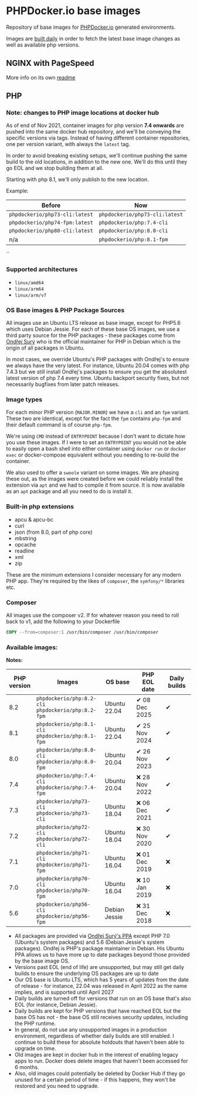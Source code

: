 # PHPDocker.io base images

Repository of base images for [PHPDocker.io](http://phpdocker.io) generated environments.

Images are [built daily](https://github.com/phpdocker-io/base-images/actions/workflows/docker-build.yaml) in order to
fetch the latest base image changes as well as available php versions.

## NGINX with PageSpeed

More info on its own [readme](nginx-pagespeed/README.md)

## PHP

### Note: changes to PHP image locations at docker hub

As of end of Nov 2021, container images for php version **7.4 onwards** are pushed into the same docker hub repository,
and we'll be conveying the specific versions via tags. Instead of having different container repositories, one per
version variant, with always the `latest` tag.

In order to avoid breaking existing setups, we'll continue pushing the same build to the old locations, in addition to
the new one. We'll do this until they go EOL and we stop building them at all.

Starting with php 8.1, we'll only publish to the new location.

Example:

| Before                         | Now                            |
|--------------------------------|--------------------------------|
| `phpdockerio/php73-cli:latest` | `phpdockerio/php73-cli:latest` |
| `phpdockerio/php74-fpm:latest` | `phpdockerio/php:7.4-cli`      |
| `phpdockerio/php80-cli:latest` | `phpdockerio/php:8.0-cli`      |
| n/a                            | `phpdockerio/php:8.1-fpm`      |

``

### Supported architectures

* `linux/amd64`
* `linux/arm64`
* `linux/arm/v7`

### OS Base images & PHP Package Sources

All images use an Ubuntu LTS release as base image, except for PHP5.6 which uses Debian Jessie. For each of these base
OS images, we use a third party source for the PHP packages - these packages come from
[Ondřej Surý](https://github.com/oerdnj/deb.sury.org) who is the official maintainer for PHP in Debian which is the
origin of all packages in Ubuntu.

In most cases, we override Ubuntu's PHP packages with Ondřej's to ensure we always have the very latest. For instance,
Ubuntu 20.04 comes with php 7.4.3 but we still install Ondřej's packages to ensure you get the absolutest latest version
of php 7.4 every time. Ubuntu backport security fixes, but not necessarily bugfixes from later patch releases.

### Image types

For each minor PHP version (`MAJOR.MINOR`) we have a `cli` and an `fpm` variant. These two are identical, except for the
fact the `fpm` contains `php-fpm` and their default command is of course `php-fpm`.

We're using `CMD` instead of `ENTRYPOINT` because I don't want to dictate how you use these images. If I were to set an
`ENTRYPOINT` you would not be able to easily open a bash shell into either container using `docker run` or `docker exec`
or docker-compose equivalent without you needing to re-build the container.

We also used to offer a `swoole` variant on some images. We are phasing these out, as the images were created before we
could reliably install the extension via `apt` and we had to compile it from source. It is now available as an
`apt` package and all you need to do is install it.

### Built-in php extensions

* apcu & apcu-bc
* curl
* json (from 8.0, part of php core)
* mbstring
* opcache
* readline
* xml
* zip

These are the minimum extensions I consider necessary for any modern PHP app. They're required by the likes
of `composer`, the `symfony/*` libraries etc.

### Composer

All images use the composer v2. If for whatever reason you need to roll back to v1, add the following to your Dockerfile

```Dockerfile
COPY --from=composer:1 /usr/bin/composer /usr/bin/composer
```

### Available images:

**Notes:**

| PHP <br> version | Images                                                   | OS base       | PHP EOL date  | Daily builds |
|------------------|----------------------------------------------------------|---------------|---------------|--------------|
| 8.2              | `phpdockerio/php:8.2-cli` <br> `phpdockerio/php:8.2-fpm` | Ubuntu 22.04  | ✔ 08 Dec 2025 | ✔            |
| 8.1              | `phpdockerio/php:8.1-cli` <br> `phpdockerio/php:8.1-fpm` | Ubuntu 22.04  | ✔ 25 Nov 2024 | ✔            |
| 8.0              | `phpdockerio/php:8.0-cli` <br> `phpdockerio/php:8.0-fpm` | Ubuntu 20.04  | ✔ 26 Nov 2023 | ✔            |
| 7.4              | `phpdockerio/php:7.4-cli` <br> `phpdockerio/php:7.4-fpm` | Ubuntu 20.04  | ❌ 28 Nov 2022 | ✔            |
| 7.3              | `phpdockerio/php73-cli`   <br> `phpdockerio/php73-cli`   | Ubuntu 18.04  | ❌ 06 Dec 2021 | ✔            |
| 7.2              | `phpdockerio/php72-cli`   <br> `phpdockerio/php72-cli`   | Ubuntu 18.04  | ❌ 30 Nov 2020 | ✔            |
| 7.1              | `phpdockerio/php71-cli`   <br> `phpdockerio/php71-fpm`   | Ubuntu 16.04  | ❌ 01 Dec 2019 | ❌            |
| 7.0              | `phpdockerio/php70-cli`   <br> `phpdockerio/php70-fpm`   | Ubuntu 16.04  | ❌ 10 Jan 2019 | ❌            |
| 5.6              | `phpdockerio/php56-cli`   <br> `phpdockerio/php56-fpm`   | Debian Jessie | ❌ 31 Dec 2018 | ❌            |

* All packages are provided via [Ondřej Surý's PPA](https://github.com/oerdnj/deb.sury.org) except PHP 7.0 (Ubuntu's
  system packages) and 5.6 (Debian Jessie's system packages). Ondřej is PHP's package maintainer in Debian. His Ubuntu
  PPA allows us to have more up to date packages beyond those provided by the base image OS.
* Versions past EOL (end of life) are unsupported, but may still get daily builds to ensure the underlying OS packages
  are up to date
* Our OS base is Ubuntu LTS, which has 5 years of updates from the date of release - for instance, 22.04 was released in
  April 2022 as the name implies, and is supported until April 2027
* Daily builds are turned off for versions that run on an OS base that's also EOL (for instance, Debian Jessie).
* Daily builds are kept for PHP versions that have reached EOL but the base OS has not - the base OS still receives
  security updates, including the PHP runtime.
* In general, do not use any unsupported images in a production environment, regardless of whether daily builds are
  still enabled. I continue to build these for absolute holdouts that haven't been able to upgrade on time.
* Old images are kept in docker hub in the interest of enabling legacy apps to run. Docker does delete images that
  haven't been accessed for 6 months.
* Also, old images could potentially be deleted by Docker Hub if they go unused for a certain period of time - if this
  happens, they won't be restored and you need to upgrade.
